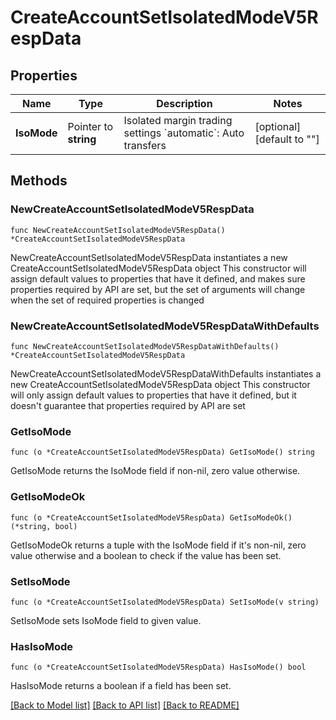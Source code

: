 # CreateAccountSetIsolatedModeV5RespData

## Properties

Name | Type | Description | Notes
------------ | ------------- | ------------- | -------------
**IsoMode** | Pointer to **string** | Isolated margin trading settings  &#x60;automatic&#x60;: Auto transfers | [optional] [default to ""]

## Methods

### NewCreateAccountSetIsolatedModeV5RespData

`func NewCreateAccountSetIsolatedModeV5RespData() *CreateAccountSetIsolatedModeV5RespData`

NewCreateAccountSetIsolatedModeV5RespData instantiates a new CreateAccountSetIsolatedModeV5RespData object
This constructor will assign default values to properties that have it defined,
and makes sure properties required by API are set, but the set of arguments
will change when the set of required properties is changed

### NewCreateAccountSetIsolatedModeV5RespDataWithDefaults

`func NewCreateAccountSetIsolatedModeV5RespDataWithDefaults() *CreateAccountSetIsolatedModeV5RespData`

NewCreateAccountSetIsolatedModeV5RespDataWithDefaults instantiates a new CreateAccountSetIsolatedModeV5RespData object
This constructor will only assign default values to properties that have it defined,
but it doesn't guarantee that properties required by API are set

### GetIsoMode

`func (o *CreateAccountSetIsolatedModeV5RespData) GetIsoMode() string`

GetIsoMode returns the IsoMode field if non-nil, zero value otherwise.

### GetIsoModeOk

`func (o *CreateAccountSetIsolatedModeV5RespData) GetIsoModeOk() (*string, bool)`

GetIsoModeOk returns a tuple with the IsoMode field if it's non-nil, zero value otherwise
and a boolean to check if the value has been set.

### SetIsoMode

`func (o *CreateAccountSetIsolatedModeV5RespData) SetIsoMode(v string)`

SetIsoMode sets IsoMode field to given value.

### HasIsoMode

`func (o *CreateAccountSetIsolatedModeV5RespData) HasIsoMode() bool`

HasIsoMode returns a boolean if a field has been set.


[[Back to Model list]](../README.md#documentation-for-models) [[Back to API list]](../README.md#documentation-for-api-endpoints) [[Back to README]](../README.md)


